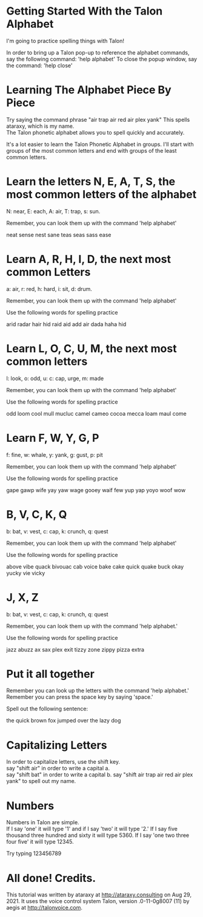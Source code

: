 # Getting Started With the Talon Alphabet

I'm going to practice spelling things with Talon!

In order to bring up a Talon pop-up to reference the alphabet commands, say the following command: 'help alphabet'
To close the popup window, say the command: 'help close'
# Learning The Alphabet Piece By Piece

Try saying the command phrase "air trap air red air plex yank"
This spells ataraxy, which is my name.  
The Talon phonetic alphabet allows you to spell quickly and accurately. 

It's a lot easier to learn the Talon Phonetic Alphabet in groups. 
I'll start with groups of the most common letters and end with groups of the least common letters. 

# Learn the letters N, E, A, T, S, the most common letters of the alphabet

N: near, E: each, A: air, T: trap, s: sun.

Remember, you can look them up with the command 'help alphabet'

neat
sense
nest
sane
teas
seas
sass
ease

# Learn A, R, H, I, D, the next most common Letters

a: air, r: red, h: hard, i: sit, d: drum.

Remember, you can look them up with the command 'help alphabet'

Use the following words for spelling practice

arid
radar
hair
hid
raid
aid
add
air
dada
haha
hid

# Learn L, O, C, U, M, the next most common letters

 l: look, o: odd, u: c: cap, urge, m: made

Remember, you can look them up with the command 'help alphabet'

Use the following words for spelling practice

odd
loom
cool
mull
mucluc
camel
cameo
cocoa
mecca
loam
maul
come

# Learn F, W, Y, G, P

f: fine, w: whale, y: yank, g: gust, p: pit

Remember, you can look them up with the command 'help alphabet'

Use the following words for spelling practice

gape
gawp
wife
yay
yaw
wage
gooey
waif
few
yup
yap
yoyo
woof
wow

# B, V, C, K, Q

b: bat, v: vest, c: cap, k: crunch, q: quest

Remember, you can look them up with the command 'help alphabet'

Use the following words for spelling practice

above
vibe
quack
bivouac
cab
voice
bake
cake
quick
quake
buck
okay
yucky
vie
vicky

# J, X, Z

b: bat, v: vest, c: cap, k: crunch, q: quest

Remember, you can look them up with the command 'help alphabet.'

Use the following words for spelling practice

jazz
abuzz
ax
sax
plex
exit
tizzy
zone
zippy
pizza
extra

# Put it all together

Remember you can look up the letters with the command 'help alphabet.'
Remember you can press the space key by saying 'space.'

Spell out the following sentence: 

the quick brown fox jumped over the lazy dog

# Capitalizing Letters

In order to capitalize letters, use the shift key.  
say "shift air" in order to write a capital a.  
say "shift bat" in order to write a capital b. 
say "shift air trap air red air plex yank" to spell out my name.


# Numbers 

Numbers in Talon are simple.  
If I say 'one' it will type '1' and if I say 'two' it will type '2.'
If I say five thousand three hundred and sixty it will type 5360. 
If I say 'one two three four five' it will type 12345.

Try typing 123456789

# All done! Credits.  

This tutorial was written by ataraxy at http://ataraxy.consulting on Aug 29, 2021.
It uses the voice control system Talon, version .0-11-0g8007 (11) by aegis at  http://talonvoice.com.
